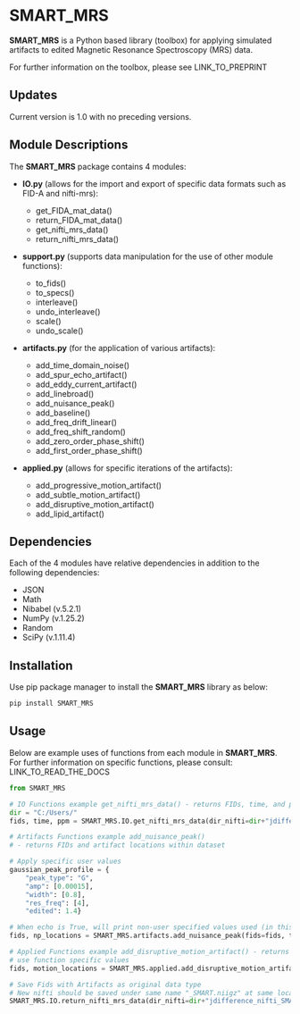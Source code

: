 # SMART_MRS
**SMART_MRS** is a Python based library (toolbox) for applying 
simulated artifacts to edited Magnetic Resonance Spectroscopy (MRS) data.

For further information on the toolbox, please see LINK_TO_PREPRINT


## Updates
Current version is 1.0 with no preceding versions.


## Module Descriptions
The **SMART_MRS** package contains 4 modules:
* **IO.py** (allows for the import and export of specific data formats such as FID-A and nifti-mrs):
    * get_FIDA_mat_data()
    * return_FIDA_mat_data()
    * get_nifti_mrs_data()
    * return_nifti_mrs_data()

* **support.py** (supports data manipulation for the use of other module functions):
    * to_fids()
    * to_specs()
    * interleave()
    * undo_interleave()
    * scale()
    * undo_scale()

* **artifacts.py** (for the application of various artifacts):
    * add_time_domain_noise()
    * add_spur_echo_artifact()
    * add_eddy_current_artifact()
    * add_linebroad()
    * add_nuisance_peak()
    * add_baseline()
    * add_freq_drift_linear()
    * add_freq_shift_random()
    * add_zero_order_phase_shift()
    * add_first_order_phase_shift()

* **applied.py** (allows for specific iterations of the artifacts):
    * add_progressive_motion_artifact()
    * add_subtle_motion_artifact()
    * add_disruptive_motion_artifact()
    * add_lipid_artifact()


## Dependencies
Each of the 4 modules have relative dependencies in addition to the following dependencies:
* JSON
* Math
* Nibabel (v.5.2.1)
* NumPy (v.1.25.2)
* Random
* SciPy (v.1.11.4)


## Installation
Use pip package manager to install the **SMART_MRS** library as below:

```bash
pip install SMART_MRS
```


## Usage
Below are example uses of functions from each module in **SMART_MRS**.
For further information on specific functions, please consult: LINK_TO_READ_THE_DOCS

```python
from SMART_MRS

# IO Functions example get_nifti_mrs_data() - returns FIDs, time, and ppm
dir = "C:/Users/"
fids, time, ppm = SMART_MRS.IO.get_nifti_mrs_data(dir_nifti=dir+"jdifference_nifti_SMART_MRS_EX.nii.gz")

# Artifacts Functions example add_nuisance_peak() 
# - returns FIDs and artifact locations within dataset

# Apply specific user values
gaussian_peak_profile = {
    "peak_type": "G",
    "amp": [0.00015],
    "width": [0.8],    
    "res_freq": [4],
    "edited": 1.4}

# When echo is True, will print non-user specified values used (in this case, the locations of the artifacts)
fids, np_locations = SMART_MRS.artifacts.add_nuisance_peak(fids=fids, time=time, peak_profile=gaussian_peak_profile, num_trans=3, echo=True)

# Applied Functions example add_disruptive_motion_artifact() - returns FIDs and artifact locations within dataset
# use function specific values
fids, motion_locations = SMART_MRS.applied.add_disruptive_motion_artifact(fids=fids, time=time, ppm=ppm, mot_locs=[3, 9], nmb_motion=2)

# Save Fids with Artifacts as original data type
# New nifti should be saved under same name "_SMART.niigz" at same location
SMART_MRS.IO.return_nifti_mrs_data(dir_nifti=dir+"jdifference_nifti_SMART_MRS_EX.nii.gz", fids=fids, edited=True)
```
